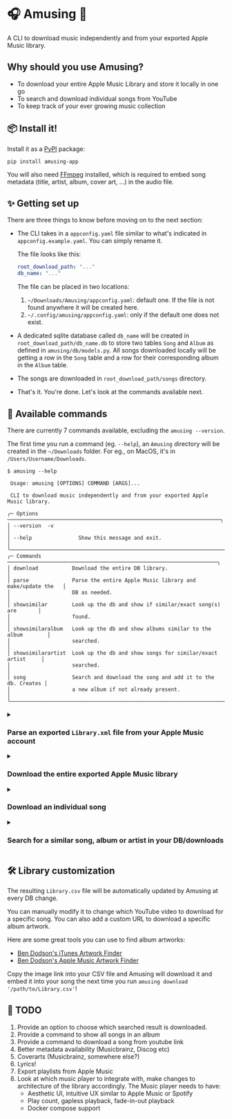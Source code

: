 # 🎧 Amusing 🎸

A CLI to download music independently and from your exported Apple Music library.

## Why should you use **Amusing**?

- To download your entire Apple Music Library and store it locally in one go
- To search and download individual songs from YouTube
- To keep track of your ever growing music collection

## 📦 Install it!

Install it as a [PyPI](https://pypi.org/) package:

```
pip install amusing-app
```

You will also need [FFmpeg](https://ffmpeg.org/) installed, which is required to embed song metadata (title, artist, album, cover art, ...) in the audio file.

## ✨ Getting set up

There are three things to know before moving on to the next section:

- The CLI takes in a `appconfig.yaml` file similar to what's indicated in `appconfig.example.yaml`. You can simply rename it.

  The file looks like this:

  ```yaml
  root_download_path: "..."
  db_name: "..."
  ```

  The file can be placed in two locations:
  1. `~/Downloads/Amusing/appconfig.yaml`: default one. If the file is not found anywhere it will be created here.
  2. `~/.config/amusing/appconfig.yaml`: only if the default one does not exist.

- A dedicated sqlite database called `db_name` will be created in `root_download_path/db_name.db` to store two tables `Song` and `Album` as defined in `amusing/db/models.py`. All songs downloaded locally will be getting a row in the `Song` table and a row for their corresponding album in the `Album` table.
- The songs are downloaded in `root_download_path/songs` directory.
- That's it. You're done. Let's look at the commands available next.

## 💬 Available commands

There are currently 7 commands available, excluding the `amusing --version`.

The first time you run a command (eg. `--help`), an `Amusing` directory will be created in the `~/Downloads` folder.
For eg., on MacOS, it's in `/Users/Username/Downloads`.

```console
$ amusing --help

 Usage: amusing [OPTIONS] COMMAND [ARGS]...

 CLI to download music independently and from your exported Apple Music library.

╭─ Options ─────────────────────────────────────────────────────────────────────╮
│ --version  -v                                                                 │
│ --help               Show this message and exit.                              │
╰───────────────────────────────────────────────────────────────────────────────╯
╭─ Commands ────────────────────────────────────────────────────────────────────╮
│ download           Download the entire DB library.                            │
│ parse              Parse the entire Apple Music library and make/update the   │
│                    DB as needed.                                              │
│ showsimilar        Look up the db and show if similar/exact song(s) are       │
│                    found.                                                     │
│ showsimilaralbum   Look up the db and show albums similar to the album        │
│                    searched.                                                  │
│ showsimilarartist  Look up the db and show songs for similar/exact artist     │
│                    searched.                                                  │
│ song               Search and download the song and add it to the db. Creates │
│                    a new album if not already present.                        │
╰───────────────────────────────────────────────────────────────────────────────╯
```

<details>

<summary><h3>Parse an exported <code>Library.xml</code> file from your Apple Music account</h3></summary>

You can also use a previously parsed `Library.csv`, that already contains mappings with YouTube video IDs and possible URLs to download custom album artworks.

```console
$ amusing parse --help

 Usage: amusing parse [OPTIONS] LIBRARY_PATH

 Parse the entire Apple Music library and make/update the DB as needed.

╭─ Arguments ───────────────────────────────────────────────────────────────────╮
│ *    library_path      TEXT  The path to the 'Library.xml' or 'Library.csv'   │
│                              exported from Apple Music.                       │
│                              [default: None]                                  │
│                              [required]                                       │
╰───────────────────────────────────────────────────────────────────────────────╯
╭─ Options ─────────────────────────────────────────────────────────────────────╮
│ --help          Show this message and exit.                                   │
╰───────────────────────────────────────────────────────────────────────────────╯

# Example
$ amusing parse 'your/path/to/Library.xml'
```

</details>


<details>

<summary><h3>Download the entire exported Apple Music library</h3></summary>

You can also pass a `Library.xml` or `Library.csv` file to parse before downloading the songs.

```console
$ amusing download --help

 Usage: amusing download [OPTIONS] [LIBRARY_PATH]

 Download the entire DB library.
 If passed, parse the library and update the DB before download.

╭─ Arguments ───────────────────────────────────────────────────────────────────╮
│   library_path      [LIBRARY_PATH]  The path to the 'Library.xml' or          │
│                                     'Library.csv' exported from Apple Music.  │
╰───────────────────────────────────────────────────────────────────────────────╯
╭─ Options ─────────────────────────────────────────────────────────────────────╮
│ --help          Show this message and exit.                                   │
╰───────────────────────────────────────────────────────────────────────────────╯

# Example
$ amusing download 'your/path/to/Library.xml'

# Is equivalent to run
$ amusing parse 'your/path/to/Library.xml'
$ amusing download
```

</details>


<details>

<summary><h3>Download an individual song</h3></summary>

```console
$ amusing song --help

 Usage: amusing song [OPTIONS] NAME ARTIST ALBUM

 Search and download the song and add it to the db. Creates a new album if not
 already present.

╭─ Arguments ───────────────────────────────────────────────────────────────────╮
│ *    name        TEXT  Name of the song. [default: None] [required]           │
│ *    artist      TEXT  Aritst of the song. [default: None] [required]         │
│ *    album       TEXT  Album the song belongs to. [default: None] [required]  │
╰───────────────────────────────────────────────────────────────────────────────╯
╭─ Options ─────────────────────────────────────────────────────────────────────╮
│ --force    --no-force      Overwrite the song if present. [default: no-force] │
│ --help                     Show this message and exit.                        │
╰───────────────────────────────────────────────────────────────────────────────╯

# Example, the search keywords need not be exact of course:
$ amusing song "Run" "One Republic" "Human"
```

</details>


<details>

<summary><h3>Search for a similar song, album or artist in your DB/downloads</h3></summary>

```console
$ amusing showsimilar "Someday"

Song to look up:  someday
┏━━━━━━━━━━━━━━━━━━━━━━┳━━━━━━━━━━━━━━━┳━━━━━━━━━━━━━━━━━━━━━━━━━━━━━━━━━━━━━━┓
┃ Song                 ┃ Artist        ┃ Album                                ┃
┡━━━━━━━━━━━━━━━━━━━━━━╇━━━━━━━━━━━━━━━╇━━━━━━━━━━━━━━━━━━━━━━━━━━━━━━━━━━━━━━┩
│ Someday              │ OneRepublic   │ Human (Deluxe)                       │
│ Someday At Christmas │ Justin Bieber │ Under the Mistletoe (Deluxe Edition) │
└──────────────────────┴───────────────┴──────────────────────────────────────┘


$ amusing showsimilarartist "OneRepublic"

Artist to look up:  OneRepublic
┏━━━━━━━━━━━━━━━━━┳━━━━━━━━━━━━━┳━━━━━━━━━━━━━━━━━━━━━━━━━━━━━━━━━━━━━━━━━━━━━━━━━━━┓
┃ Song            ┃ Artist      ┃ Album                                             ┃
┡━━━━━━━━━━━━━━━━━╇━━━━━━━━━━━━━╇━━━━━━━━━━━━━━━━━━━━━━━━━━━━━━━━━━━━━━━━━━━━━━━━━━━┩
│ Run             │ OneRepublic │ Human (Deluxe)                                    │
│ Someday         │ OneRepublic │ Human (Deluxe)                                    │
│ No Vacancy      │ OneRepublic │ No Vacancy - Single                               │
│ RUNAWAY         │ OneRepublic │ RUNAWAY - Single                                  │
│ Sunshine        │ OneRepublic │ Sunshine - Single                                 │
│ I Ain't Worried │ OneRepublic │ Top Gun: Maverick (Music from the Motion Picture) │
│ West Coast      │ OneRepublic │ West Coast - Single                               │
└─────────────────┴─────────────┴───────────────────────────────────────────────────┘


$ amusing showsimilaralbum "Human"

Album to look up:  Human
┏━━━━━━━━━━━━━━━━┳━━━━━━━━━━━━━━━━━┓
┃ Album          ┃ Number of songs ┃
┡━━━━━━━━━━━━━━━━╇━━━━━━━━━━━━━━━━━┩
│ Human (Deluxe) │ 2               │
└────────────────┴─────────────────┘
```

</details>


## 🛠️ Library customization

The resulting `Library.csv` file will be automatically updated by Amusing at every DB change.

You can manually modify it to change which YouTube video to download for a specific song.
You can also add a custom URL to download a specific album artwork.

Here are some great tools you can use to find album artworks:
- [Ben Dodson's iTunes Artwork Finder](https://bendodson.com/projects/itunes-artwork-finder/)
- [Ben Dodson's Apple Music Artwork Finder](https://bendodson.com/projects/apple-music-artwork-finder)

Copy the image link into your CSV file and Amusing will download it and embed it into your song the next time you run `amusing download '/path/to/Library.csv'`!


## 📝 TODO

1. Provide an option to choose which searched result is downloaded.
2. Provide a command to show all songs in an album
3. Provide a command to download a song from youtube link
4. Better metadata availability (Musicbrainz, Discog etc)
5. Coverarts (Musicbrainz, somewhere else?)
6. Lyrics!
7. Export playlists from Apple Music
8. Look at which music player to integrate with, make changes to architecture of the library accordingly. The Music player needs to have:
   - Aesthetic UI, intuitive UX similar to Apple Music or Spotify
   - Play count, gapless playback, fade-in-out playback
   - Docker compose support
